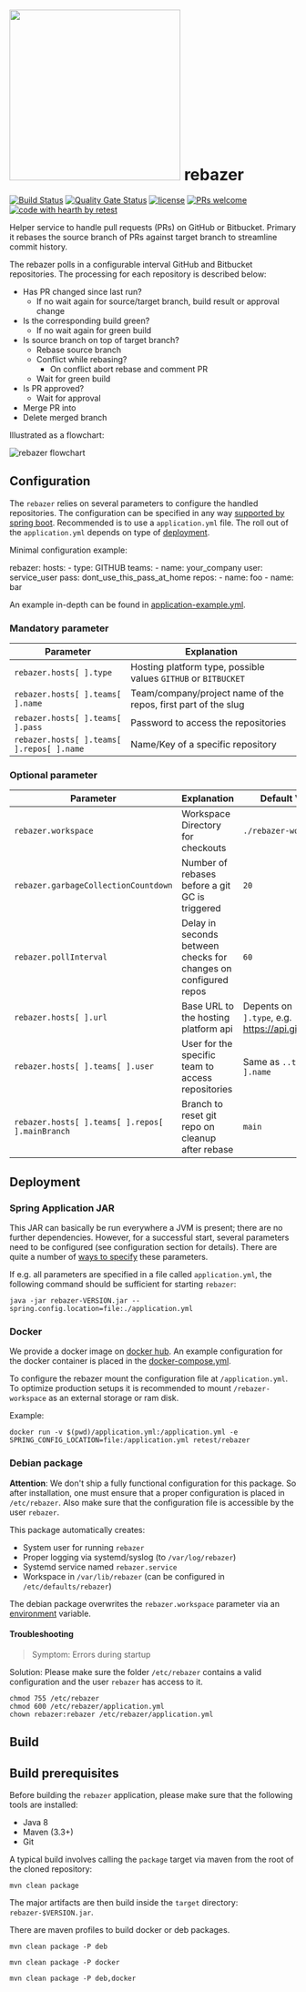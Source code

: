 # <a href="https://retest.dev"><img src="https://assets.retest.org/retest/ci/logos/retest-wordmark-screen.svg" width="300"/></a> rebazer

[![Build Status](https://github.com/retest/rebazer/workflows/build/badge.svg)](https://github.com/retest/rebazer/actions?query=workflow%3Abuild)
[![Quality Gate Status](https://sonarcloud.io/api/project_badges/measure?project=de.retest.services%3Arebazer&metric=alert_status)](https://sonarcloud.io/dashboard?id=de.retest.services%3Arebazer)
[![license](https://img.shields.io/badge/license-AGPL-brightgreen.svg)](https://github.com/retest/rebazer/blob/main/LICENSE)
[![PRs welcome](https://img.shields.io/badge/PRs-welcome-ff69b4.svg)](https://github.com/retest/rebazer/issues?q=is%3Aissue+is%3Aopen+label%3A%22help+wanted%22)
[![code with hearth by retest](https://img.shields.io/badge/%3C%2F%3E%20with%20%E2%99%A5%20by-retest-C1D82F.svg)](https://retest.de/)

Helper service to handle pull requests (PRs) on GitHub or Bitbucket. Primary it rebases the source branch of PRs against target branch to streamline commit history.

The rebazer polls in a configurable interval GitHub and Bitbucket repositories.
The processing for each repository is described below:

* Has PR changed since last run?
  * If no wait again for source/target branch, build result or approval change
* Is the corresponding build green?
  * If no wait again for green build
* Is source branch on top of target branch?
  * Rebase source branch
  * Conflict while rebasing?
    * On conflict abort rebase and comment PR
  * Wait for green build
* Is PR approved?
  * Wait for approval
* Merge PR into
* Delete merged branch

Illustrated as a flowchart:

![rebazer flowchart](src/doc/rebazer-flowchart.svg)


## Configuration

The `rebazer` relies on several parameters to configure the handled repositories.
The configuration can be specified in any way
[supported by spring boot](https://docs.spring.io/spring-boot/docs/current/reference/html/boot-features-external-config.html).
Recommended is to use a `application.yml` file. The roll out of the `application.yml` depends on type of [deployment](#deployment).

Minimal configuration example:

  rebazer:
    hosts:
    - type: GITHUB
      teams:
      - name: your_company
        user: service_user
        pass: dont_use_this_pass_at_home
        repos:
        - name: foo
        - name: bar

An example in-depth can be found in [application-example.yml](./application-example.yml).

### Mandatory parameter

| Parameter                                 | Explanation                                                    |
|-------------------------------------------|----------------------------------------------------------------|
| `rebazer.hosts[ ].type`                   | Hosting platform type, possible values `GITHUB` or `BITBUCKET` |
| `rebazer.hosts[ ].teams[ ].name`          | Team/company/project name of the repos, first part of the slug |
| `rebazer.hosts[ ].teams[ ].pass`          | Password to access the repositories                            |
| `rebazer.hosts[ ].teams[ ].repos[ ].name` | Name/Key of a specific repository                              |

### Optional parameter

| Parameter                                         | Explanation                                       | Default Value                 |
|---------------------------------------------------|---------------------------------------------------|-------------------------------|
| `rebazer.workspace`                               | Workspace Directory for checkouts                 | `./rebazer-workspace`         |
| `rebazer.garbageCollectionCountdown`              | Number of rebases before a git GC is triggered    | `20`                          |
| `rebazer.pollInterval`                            | Delay in seconds between checks for changes on configured repos | `60`            |
| `rebazer.hosts[ ].url`                            | Base URL to the hosting platform api              | Depents on `..hosts[ ].type`, e.g. https://api.github.com |
| `rebazer.hosts[ ].teams[ ].user`                  | User for the specific team to access repositories | Same as `..teams[ ].name`     |
| `rebazer.hosts[ ].teams[ ].repos[ ].mainBranch`   | Branch to reset git repo on cleanup after rebase  | `main`                      |


## Deployment

### Spring Application JAR

This JAR can basically be run everywhere a JVM is present; there are no further dependencies. However, for a successful start, several parameters need to be configured (see configuration section for details). There are quite a number of [ways to specify](https://docs.spring.io/spring-boot/docs/current/reference/html/boot-features-external-config.html#boot-features-external-config-command-line-args) these parameters.

If e.g. all parameters are specified in a file called `application.yml`, the following command should be sufficient for starting `rebazer`:

`java -jar rebazer-VERSION.jar --spring.config.location=file:./application.yml`


### Docker

We provide a docker image on [docker hub](https://hub.docker.com/r/retest/rebazer/).
An example configuration for the docker container is placed in the [docker-compose.yml](./docker-compose.yml).

To configure the rebazer mount the configuration file at `/application.yml`.
To optimize production setups it is recommended to mount `/rebazer-workspace` as an external storage or ram disk.

Example:

`docker run -v $(pwd)/application.yml:/application.yml -e SPRING_CONFIG_LOCATION=file:/application.yml retest/rebazer`

### Debian package

**Attention**: We don't ship a fully functional configuration for this package. So after installation, one must ensure that a proper configuration is placed in `/etc/rebazer`. Also make sure that the configuration file is accessible by the user `rebazer`.

This package automatically creates:

* System user for running `rebazer`
* Proper logging via systemd/syslog (to `/var/log/rebazer`)
* Systemd service named `rebazer.service`
* Workspace in `/var/lib/rebazer` (can be configured in `/etc/defaults/rebazer`)

The debian package overwrites the `rebazer.workspace` parameter via an [environment](src/deb/etc/default/rebazer) variable.


#### Troubleshooting

>Symptom: Errors during startup

Solution: Please make sure the folder `/etc/rebazer` contains a valid configuration and the user `rebazer` has access to it.

    chmod 755 /etc/rebazer
    chmod 600 /etc/rebazer/application.yml
    chown rebazer:rebazer /etc/rebazer/application.yml


## Build

## Build prerequisites

Before building the `rebazer` application, please make sure that the following tools are installed:

* Java 8
* Maven (3.3+)
* Git

A typical build involves calling the `package` target via maven from the root of the cloned repository:

`mvn clean package`

The major artifacts are then build inside the `target` directory: `rebazer-$VERSION.jar`.

There are maven profiles to build docker or deb packages.

`mvn clean package -P deb`

`mvn clean package -P docker`

`mvn clean package -P deb,docker`
